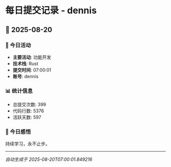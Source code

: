 # 每日提交记录 - dennis

## 📅 2025-08-20

### 🎯 今日活动
- **主要活动**: 功能开发
- **技术栈**: Rust
- **提交时间**: 07:00:01
- **账号**: dennis

### 📊 统计信息
- 总提交次数: 399
- 代码行数: 5376
- 活跃天数: 597

### 💭 今日感悟
持续学习，永不止步。

---
*自动生成于 2025-08-20T07:00:01.849216*
